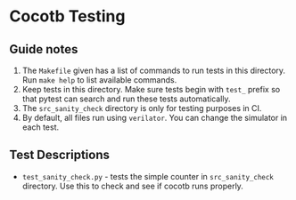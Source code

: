 # Cocotb Testing

## Guide notes

1. The `Makefile` given has a list of commands to run tests in this directory. Run `make help` to list available commands.
2. Keep tests in this directory. Make sure tests begin with `test_` prefix so that pytest can search and run these tests automatically.
3. The `src_sanity_check` directory is only for testing purposes in CI.
4. By default, all files run using `verilator`. You can change the simulator in each test.

## Test Descriptions

* `test_sanity_check.py` - tests the simple counter in `src_sanity_check` directory. Use this to check and see if cocotb runs properly.



